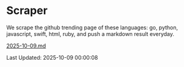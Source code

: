 # Scraper

We scrape the github trending page of these languages: go, python, javascript, swift, html, ruby, and push a markdown result everyday.

[2025-10-09.md](https://github.com/henson/Scraper/blob/master/2025-10-09.md)

Last Updated: 2025-10-09 00:00:08